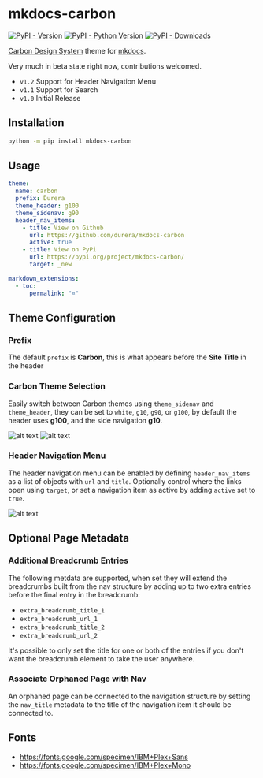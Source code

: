 mkdocs-carbon
===============================================================================
[![PyPI - Version](https://img.shields.io/pypi/v/mkdocs-carbon)](https://pypi.org/project/mkdocs-carbon/)
[![PyPI - Python Version](https://img.shields.io/pypi/pyversions/mkdocs-carbon)](https://pypi.org/project/mkdocs-carbon/)
[![PyPI - Downloads](https://pepy.tech/badge/mkdocs-carbon)](https://pepy.tech/project/mkdocs-carbon)

[Carbon Design System](https://github.com/carbon-design-system/carbon) theme for [mkdocs](https://github.com/mkdocs/mkdocs).

Very much in beta state right now, contributions welcomed.

- `v1.2` Support for Header Navigation Menu
- `v1.1` Support for Search
- `v1.0` Initial Release


Installation
-------------------------------------------------------------------------------

```bash
python -m pip install mkdocs-carbon
```


Usage
-------------------------------------------------------------------------------
```yaml
theme:
  name: carbon
  prefix: Durera
  theme_header: g100
  theme_sidenav: g90
  header_nav_items:
    - title: View on Github
      url: https://github.com/durera/mkdocs-carbon
      active: true
    - title: View on PyPi
      url: https://pypi.org/project/mkdocs-carbon/
      target: _new

markdown_extensions:
  - toc:
      permalink: "¤"
```


Theme Configuration
-------------------------------------------------------------------------------
### Prefix
The default `prefix` is **Carbon**, this is what appears before the **Site Title** in the header

### Carbon Theme Selection
Easily switch between Carbon themes using `theme_sidenav` and `theme_header`, they can be set to `white`, `g10`, `g90`, or `g100`, by default the header uses **g100**, and the side navigation **g10**.

![alt text](docs/images/themes-1.png)
![alt text](docs/images/themes-2.png)

### Header Navigation Menu
The header navigation menu can be enabled by defining `header_nav_items` as a list of objects with `url` and `title`.  Optionally control where the links open using `target`, or set a navigation item as active by adding `active` set to `true`.

![alt text](docs/images/header-nav-items.png)


Optional Page Metadata
-------------------------------------------------------------------------------
### Additional Breadcrumb Entries
The following metdata are supported, when set they will extend the breadcrumbs built from the nav structure by adding up to two extra entries before the final entry in the breadcrumb:

- `extra_breadcrumb_title_1`
- `extra_breadcrumb_url_1`
- `extra_breadcrumb_title_2`
- `extra_breadcrumb_url_2`

It's possible to only set the title for one or both of the entries if you don't want the breadcrumb element to take the user anywhere.

### Associate Orphaned Page with Nav
An orphaned page can be connected to the navigation structure by setting the `nav_title` metadata to the title of the navigation item it should be connected to.


Fonts
-------------------------------------------------------------------------------
- https://fonts.google.com/specimen/IBM+Plex+Sans
- https://fonts.google.com/specimen/IBM+Plex+Mono
